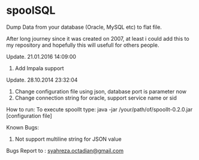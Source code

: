 spoolSQL
========

Dump Data from your database (Oracle, MySQL etc) to flat file.

After long journey since it was created on 2007, at least i could
add this to my repository and hopefully this will usefull for others people.

Update. 21.01.2016 14:09:00
1. Add Impala support


Update. 28.10.2014 23:32:04
1. Change configuration file using json, database port is parameter now
2. Change connection string for oracle, support service name or sid


How to run:
To execute spoolIt type: java -jar /your/path/of/spoolIt-0.2.0.jar [configuration file]

Known Bugs:
1. Not support multiline string for JSON value

Bugs Report to : syahreza.octadian@gmail.com
